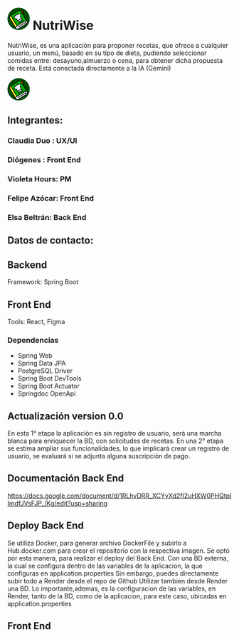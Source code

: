 # ![Logo del proyecto](/Nutriwise-logo.png) NutriWise 
NutriWise, es una aplicación para proponer recetas, que ofrece a cualquier 
usuario, un menú, basado en su tipo de dieta, pudiendo seleccionar comidas 
entre: desayuno,almuerzo o cena, para obtener dicha propuesta de receta.
Está conectada directamente a la IA (Gemini)

![Logo del proyecto](/Nutriwise-logo.png)
## Integrantes:
### Claudia Duo : UX/UI
### Diógenes    : Front End 
### Violeta Hours: PM
### Felipe Azócar: Front End
### Elsa Beltrán: Back End

## Datos de contacto:
## Backend

Framework: Spring Boot
## Front End

Tools: React, Figma

### Dependencias
- Spring Web
- Spring Data JPA
- PostgreSQL Driver
- Spring Boot DevTools
- Spring Boot Actuator
- Springdoc OpenApi

## Actualización version 0.0
En esta 1° etapa la aplicación es sin registro de usuario, será una marcha
blanca para enriquecer la BD, con solicitudes de recetas.
En una 2° etapa se estima ampliar sus funcionalidades, lo que implicará crear
un registro de usuario, se evaluará si se adjunta alguna suscripción de pago.

## Documentación Back End
https://docs.google.com/document/d/1RLhvDRR_XCYyXd2fI2uHXW0PHQtpIImdfJVsFJP_lKg/edit?usp=sharing

## Deploy Back End
Se utiliza Docker, para generar archivo DockerFile y subirlo a Hub.docker.com para crear el repositorio
con la respectiva imagen. Se optó por esta manera, para realizar el deploy del Back End.
Con una BD externa, la cual se configura dentro de las variables de la aplicacion, la que configuras
en application.properties
Sin embargo, puedes directamente subir todo a Render desde el repo de Github
Utilizar tambien desde Render una BD.
Lo importante,ademas, es la configuracion de las variables, en Render, tanto de la BD, como
de la aplicacion, para este caso, ubicadas en application.properties

## Front End
